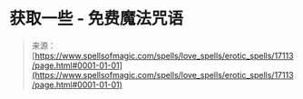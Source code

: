 <!--yml

类别：未分类

日期：2024-06-12 18:58:00

-->

# 获取一些 - 免费魔法咒语

> 来源：[https://www.spellsofmagic.com/spells/love_spells/erotic_spells/17113/page.html#0001-01-01](https://www.spellsofmagic.com/spells/love_spells/erotic_spells/17113/page.html#0001-01-01)
